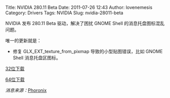 Title: NVIDIA 280.11 Beta
Date: 2011-07-26 12:43
Author: lovenemesis
Category: Drivers
Tags: NVIDIA
Slug: nvidia-28011-beta

NVIDIA 发布 280.11 Beta 驱动，解决了困扰 GNOME Shell
的消息托盘图标混乱问题。

唯一的更新就是：

-   修复 GLX\_EXT\_texture\_from\_pixmap 导致的小型贴图错误，比如 GNOME
    Shell 消息托盘区图标。

[32位下载](ftp://download.nvidia.com/XFree86/Linux-x86/280.11/)

[64位下载](ftp://download.nvidia.com/XFree86/Linux-x86_64/280.11/)

*消息来源：*[Phoronix](http://www.phoronix.com/scan.php?page=news_item&px=OTcwNQ)
